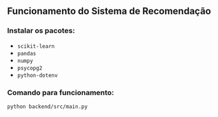 ## Funcionamento do Sistema de Recomendação 
### Instalar os pacotes:
- `scikit-learn`
- `pandas`
- `numpy`
- `psycopg2`
- `python-dotenv`

### Comando para funcionamento:
`python backend/src/main.py`